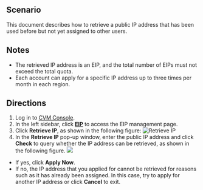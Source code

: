 ## Scenario

This document describes how to retrieve a public IP address that has been used before but not yet assigned to other users.

## Notes

- The retrieved IP address is an EIP, and the total number of EIPs must not exceed the total quota.
- Each account can apply for a specific IP address up to three times per month in each region.

## Directions

1. Log in to [CVM Console](https://console.cloud.tencent.com/cvm/index).
2. In the left sidebar, click **[EIP](https://console.cloud.tencent.com/cvm/eip)** to access the EIP management page.
3. Click **Retrieve IP**, as shown in the following figure:
![Retrieve IP](https://main.qcloudimg.com/raw/be2265a9909b939836bff2065e8acd89.png)
4. In the **Retrieve IP** pop-up window, enter the public IP address and click **Check** to query whether the IP address can be retrieved, as shown in the following figure.
![](https://main.qcloudimg.com/raw/0b1916359835f810767ec265154a758a.png)
 - If yes, click **Apply Now**.
 - If no, the IP address that you applied for cannot be retrieved for reasons such as it has already been assigned. In this case, try to apply for another IP address or click **Cancel** to exit.








